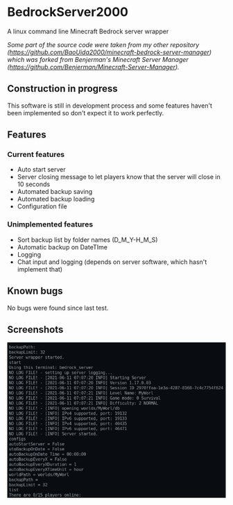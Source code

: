 # BedrockServer2000

A linux command line Minecraft Bedrock server wrapper

_Some part of the source code were taken from my other repository (<https://github.com/BaoUida2000/minecraft-bedrock-server-manager>) which was forked from Benjerman's Minecraft Server Manager (<https://github.com/Benjerman/Minecraft-Server-Manager>)._

## Construction in progress

This software is still in development process and some features haven't been implemented so don't expect it to work perfectly.

## Features

### Current features

- Auto start server
- Server closing message to let players know that the server will close in 10 seconds
- Automated backup saving
- Automated backup loading
- Configuration file

### Unimplemented features

- Sort backup list by folder names (D_M_Y-H_M_S)
- Automatic backup on DateTIme
- Logging
- Chat input and logging (depends on server software, which hasn't implement that)

## Known bugs

No bugs were found since last test.

## Screenshots

![app_screenshot](app_screenshot.png)
